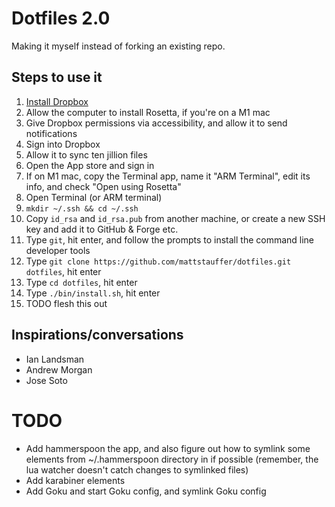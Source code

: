 # Dotfiles 2.0

Making it myself instead of forking an existing repo.

## Steps to use it

1. [Install Dropbox](https://www.dropbox.com/install)
1. Allow the computer to install Rosetta, if you're on a M1 mac
1. Give Dropbox permissions via accessibility, and allow it to send notifications
1. Sign into Dropbox
1. Allow it to sync ten jillion files
1. Open the App store and sign in
1. If on M1 mac, copy the Terminal app, name it "ARM Terminal", edit its info, and check "Open using Rosetta"
1. Open Terminal (or ARM terminal)
1. `mkdir ~/.ssh && cd ~/.ssh`
1. Copy `id_rsa` and `id_rsa.pub` from another machine, or create a new SSH key and add it to GitHub & Forge etc.
1. Type `git`, hit enter, and follow the prompts to install the command line developer tools
1. Type `git clone https://github.com/mattstauffer/dotfiles.git dotfiles`, hit enter
1. Type `cd dotfiles`, hit enter
1. Type `./bin/install.sh`, hit enter
1. TODO flesh this out


## Inspirations/conversations

- Ian Landsman
- Andrew Morgan
- Jose Soto

# TODO
- Add hammerspoon the app, and also figure out how to symlink some elements from ~/.hammerspoon directory in if possible (remember, the lua watcher doesn't catch changes to symlinked files)
- Add karabiner elements
- Add Goku and start Goku config, and symlink Goku config
